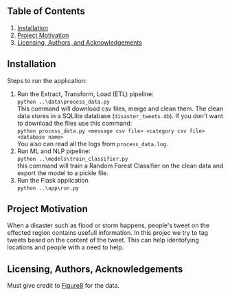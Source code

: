 
## Table of Contents

1. [Installation](#installation)
2. [Project Motivation](#motivation)
5. [Licensing, Authors, and Acknowledgements](#licensing)

## Installation <a name="installation"></a>

Steps to run the application:
1. Run the Extract, Transform, Load (ETL) pipeline:<br> `python ..\data\process_data.py` <br>
  This command will download csv files, merge and clean them. The clean data stores in a SQLlite database (`disaster_tweets.db`). If you don't want to download the files use this command:  <br>
`python process_data.py <message csv file> <category csv file> <database name>` <br>
You also can read all the logs from `process_data.log`.
2. Run ML and NLP pipeline: <br>
`python ..\models\train_classifier.py` <br>
this command will train a Random Forest Classifier on the clean data and export the model to a pickle file.
3. Run the Flask application <br>
`python ..\app\run.py`

## Project Motivation<a name="motivation"></a>
When a disaster such as flood or storm happens, people's tweet on the effected region contains usefull information. In this projec we try to tag tweets based on the content of the tweet. This can help identofying locations and people with a need to help.

## Licensing, Authors, Acknowledgements<a name="licensing"></a>
Must give credit to [Figure8](https://www.figure-eight.com/)  for the data.


